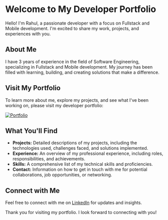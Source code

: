 # Welcome to My Developer Portfolio

Hello! I'm Rahul, a passionate developer with a focus on Fullstack and Mobile development. I'm excited to share my work, projects, and experiences with you.

## About Me

I have 3 years of experience in the field of Software Engineering, specializing in Fullstack and Mobile development. My journey has been filled with learning, building, and creating solutions that make a difference.

## Visit My Portfolio

To learn more about me, explore my projects, and see what I've been working on, please visit my developer portfolio:

[![Portfolio](https://img.shields.io/badge/Visit-My%20Portfolio-blue?style=for-the-badge&logo=web&logoColor=white)](https://rahulschauhan50.github.io/RahulSChauhan-portfolio/)

## What You'll Find

- **Projects:** Detailed descriptions of my projects, including the technologies used, challenges faced, and solutions implemented.
- **Experience:** An overview of my professional experience, including roles, responsibilities, and achievements.
- **Skills:** A comprehensive list of my technical skills and proficiencies.
- **Contact:** Information on how to get in touch with me for potential collaborations, job opportunities, or networking.

## Connect with Me

Feel free to connect with me on [LinkedIn](https://www.linkedin.com/in/rahul-s-chauhan-005223199/) for updates and insights.

Thank you for visiting my portfolio. I look forward to connecting with you!
